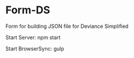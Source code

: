 # Form-DS
Form for building JSON file for Deviance Simplified

Start Server: npm start

Start BrowserSync: gulp